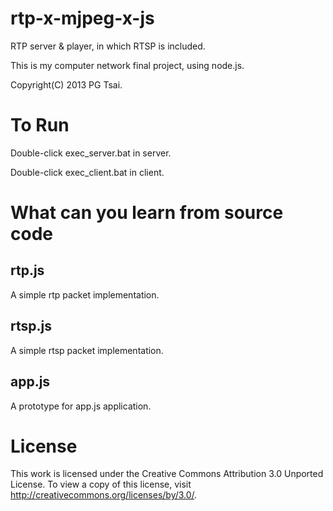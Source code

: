 rtp-x-mjpeg-x-js
================

RTP server & player, in which RTSP is included.

This is my computer network final project, using node.js.

Copyright(C) 2013 PG Tsai. 

# To Run

Double-click exec_server.bat in server.

Double-click exec_client.bat in client.

# What can you learn from source code

## rtp.js
A simple rtp packet implementation.

## rtsp.js
A simple rtsp packet implementation.

## app.js
A prototype for app.js application.


# License

This work is licensed under the Creative Commons Attribution 3.0 Unported License. To view a copy of this license, visit http://creativecommons.org/licenses/by/3.0/.

